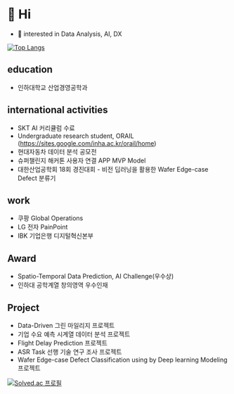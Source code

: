 # 👋 Hi
- 👀 interested in Data Analysis, AI, DX

<!---
keemsub/keemsub is a ✨ special ✨ repository because its `README.md` (this file) appears on your GitHub profile.
You can click the Preview link to take a look at your changes.
--->

[![Top Langs](https://github-readme-stats.vercel.app/api/top-langs/?username=keemsub&layout=compact)](https://github.com/keemsub/github-readme-stats)

## education
- 인하대학교 산업경영공학과

## international activities
- SKT AI 커리큘럼 수료
- Undergraduate research student, ORAIL (https://sites.google.com/inha.ac.kr/orail/home)
- 현대자동차 데이터 분석 공모전
- 슈퍼챌린지 해커톤 사용자 연결 APP MVP Model
- 대한산업공학회 18회 경진대회 - 비전 딥러닝을 활용한 Wafer Edge-case Defect 분류기

## work
- 쿠팡 Global Operations
- LG 전자 PainPoint
- IBK 기업은행 디지털혁신본부

## Award
- Spatio-Temporal Data Prediction, AI Challenge(우수상)
- 인하대 공학계열 창의영역 우수인재

## Project
- Data-Driven 그린 마일리지 프로젝트
- 기업 수요 예측 시계열 데이터 분석 프로젝트
- Flight Delay Prediction 프로젝트
- ASR Task 선행 기술 연구 조사 프로젝트
- Wafer Edge-case Defect Classification using by Deep learning Modeling 프로젝트

[![Solved.ac 프로필](http://mazassumnida.wtf/api/v2/generate_badge?boj=keemsub)](https://solved.ac/keemsub)


